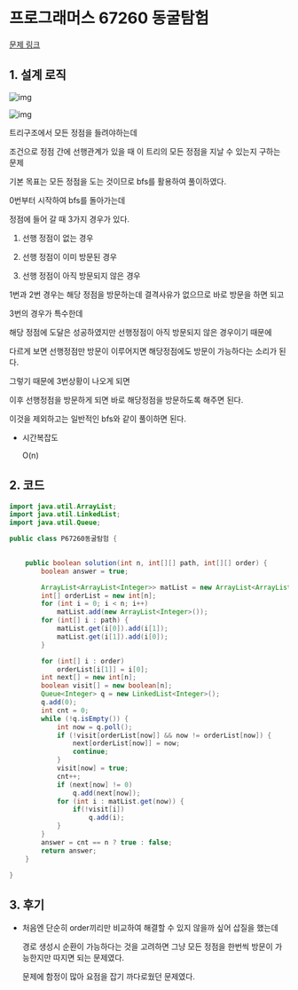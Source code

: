 # 프로그래머스 67260 동굴탐험

[문제 링크](https://programmers.co.kr/learn/courses/30/lessons/67260)



## 1. 설계 로직

![img](https://blog.kakaocdn.net/dn/c9pnlJ/btq8jK9DOTk/qkwTcwHDFiagosVSNVzy61/img.png)

![img](https://blog.kakaocdn.net/dn/LEWVz/btq8hmnVKi1/rXuCgkHXbKIBDn9nminbM0/img.png)



트리구조에서 모든 정점을 들려야하는데

조건으로 정점 간에 선행관계가 있을 때 이 트리의 모든 정점을 지날 수 있는지 구하는 문제

 

기본 목표는 모든 정점을 도는 것이므로 bfs를 활용하여 풀이하였다.

0번부터 시작하여 bfs를 돌아가는데

정점에 들어 갈 때 3가지 경우가 있다.

1. 선행 정점이 없는 경우

2. 선행 정점이 이미 방문된 경우

3. 선행 정점이 아직 방문되지 않은 경우

 

1번과 2번 경우는 해당 정점을 방문하는데 결격사유가 없으므로 바로 방문을 하면 되고

3번의 경우가 특수한데

해당 정점에 도달은 성공하였지만 선행정점이 아직 방문되지 않은 경우이기 때문에

다르게 보면 선행정점만 방문이 이루어지면 해당정점에도 방문이 가능하다는 소리가 된다.

 

그렇기 때문에 3번상황이 나오게 되면

이후 선행정점을 방문하게 되면 바로 해당정점을 방문하도록 해주면 된다.

 

이것을 제외하고는 일반적인 bfs와 같이 풀이하면 된다.

- 시간복잡도

  O(n) 

## 2. 코드

```java
import java.util.ArrayList;
import java.util.LinkedList;
import java.util.Queue;

public class P67260동굴탐험 {
	

	public boolean solution(int n, int[][] path, int[][] order) {
		boolean answer = true;

		ArrayList<ArrayList<Integer>> matList = new ArrayList<ArrayList<Integer>>();
		int[] orderList = new int[n];
		for (int i = 0; i < n; i++)
			matList.add(new ArrayList<Integer>());
		for (int[] i : path) {
			matList.get(i[0]).add(i[1]);
			matList.get(i[1]).add(i[0]);
		}

		for (int[] i : order)
			orderList[i[1]] = i[0];
		int next[] = new int[n];
		boolean visit[] = new boolean[n];
		Queue<Integer> q = new LinkedList<Integer>();
		q.add(0);
		int cnt = 0;
		while (!q.isEmpty()) {
			int now = q.poll();
			if (!visit[orderList[now]] && now != orderList[now]) {
				next[orderList[now]] = now;
				continue;
			}
			visit[now] = true;
			cnt++;
			if (next[now] != 0)
				q.add(next[now]);
			for (int i : matList.get(now)) {
				if(!visit[i])
					q.add(i);
			}
		}
		answer = cnt == n ? true : false;
		return answer;
	}

}

```



## 3. 후기

- 처음엔 단순히 order끼리만 비교하여 해결할 수 있지 않을까 싶어 삽질을 했는데

  경로 생성시 순환이 가능하다는 것을 고려하면 그냥 모든 정점을 한번씩 방문이 가능한지만 따지면 되는 문제였다.

   
  
  문제에 함정이 많아 요점을 잡기 까다로웠던 문제였다.
